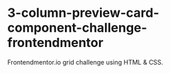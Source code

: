 # 3-column-preview-card-component-challenge-frontendmentor
Frontendmentor.io grid challenge using HTML &amp; CSS.
